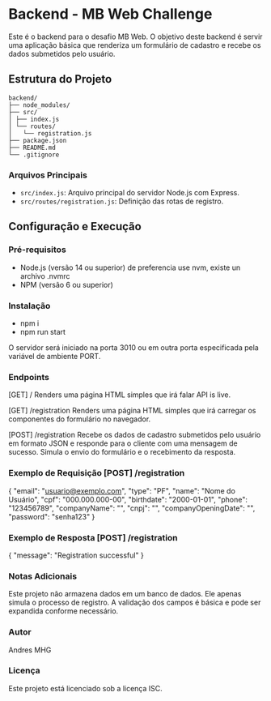 # Backend - MB Web Challenge

Este é o backend para o desafio MB Web. O objetivo deste backend é servir uma aplicação básica que renderiza um formulário de cadastro e recebe os dados submetidos pelo usuário.

## Estrutura do Projeto

```plaintext
backend/
├── node_modules/
├── src/
│ ├── index.js
│ └── routes/
│   └── registration.js
├── package.json
├── README.md
└── .gitignore
```
### Arquivos Principais

- `src/index.js`: Arquivo principal do servidor Node.js com Express.
- `src/routes/registration.js`: Definição das rotas de registro.

## Configuração e Execução

### Pré-requisitos

- Node.js (versão 14 ou superior) de preferencia use  nvm, existe un archivo .nvmrc
- NPM (versão 6 ou superior)

### Instalação

- npm i
- npm run start

O servidor será iniciado na porta 3010 ou em outra porta especificada pela variável de ambiente PORT.

### Endpoints

[GET] /
Renders uma página HTML simples que irá falar API is live.

[GET] /registration
Renders uma página HTML simples que irá carregar os componentes do formulário no navegador.

[POST] /registration
Recebe os dados de cadastro submetidos pelo usuário em formato JSON e responde para o cliente com uma mensagem de sucesso. Simula o envio do formulário e o recebimento da resposta.

### Exemplo de Requisição [POST] /registration

{
  "email": "usuario@exemplo.com",
  "type": "PF",
  "name": "Nome do Usuário",
  "cpf": "000.000.000-00",
  "birthdate": "2000-01-01",
  "phone": "123456789",
  "companyName": "",
  "cnpj": "",
  "companyOpeningDate": "",
  "password": "senha123"
}

### Exemplo de Resposta [POST] /registration

{
  "message": "Registration successful"
}

###  Notas Adicionais

Este projeto não armazena dados em um banco de dados. Ele apenas simula o processo de registro.
A validação dos campos é básica e pode ser expandida conforme necessário.

### Autor

Andres MHG

### Licença

Este projeto está licenciado sob a licença ISC.

